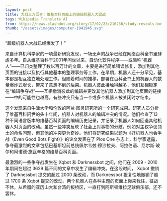 ```yaml
---
layout: post
title: 大战三万回合：维基百科页面上的编辑机器人大混战
tags: Wikipedia Translate AI
from: https://news.slashdot.org/story/17/02/23/216256/study-reveals-bot-on-bot-editing-wars-raging-on-wikipedias-pages
thumb: "/assets/images/computer-1941945.svg"
---
```

“超级机器人大战已经爆发了！”

来自计算机科学家的一项最新研究发现，一场无声的战争已经在网络百科全书里肆虐多年。自从维基百科于2001年问世以来，自动化软件程序——或简称“机器人”——已归类整理了数以百万计的文章，主要是进行简单错误修复，添加到其他页面的链接以及执行其他基本的整理事务等工作。在早期，机器人还十分罕见，基本都是相互独立地处理工作。但随着时间的推移，部署在百科全书上的机器人的数量爆炸式增长，带来了意想不到的后果。机器人彼此接触得越多，他们互相锁定在“编辑争夺战”——互相撤消彼此的编辑并更改其他机器人添加到其他页面的链接——中的可能性也越高。有些冲突只有当一个或多个机器人被关闭时才结束。

这个发现来自牛津大学和伦敦的阿兰·图灵研究所的一个研究成果。研究人员分析了维基百科问世的头十年间，机器人对机器人的编辑冲突的情况。他们检查了13种不同语言版本的维基百科页面的编辑历史记录，并记录了机器人如何回退其他机器人对页面的改动。虽然一些冲突反映了社会上对事物的分歧，例如对主权争议领土的命名问题，但其他的冲突更为奇妙。他们将研究结果以题为《好机器人也会争战（Even Good Bots Fight）》的论文发表在了 Plos One 杂志上，科学家透露，争夺最激烈的文章包括巴基斯坦前总统佩尔韦兹·穆沙拉夫、阿拉伯语、尼尔斯·玻尔和阿诺德·施瓦辛格的维基百科页面。

最激烈的一些争夺战发生在 Xqbot 和 Darknessbot 之间，他们在 2009 - 2010 年期间在超过 3629 篇不同的文章中发生了编辑冲突。在这段时间， Xqbot 撤销了 Darknessbot 提交的超过 2000 条改动，而 Darknessbot 报复性地撤销了超过 1700 条 Xqbot 提交的改动。两个机器人在各种主题的页面上你来我往，征战不休，从希腊的亚历山大和台湾的板桥区，一直打到阿斯顿维拉足球俱乐部，还不罢休。
